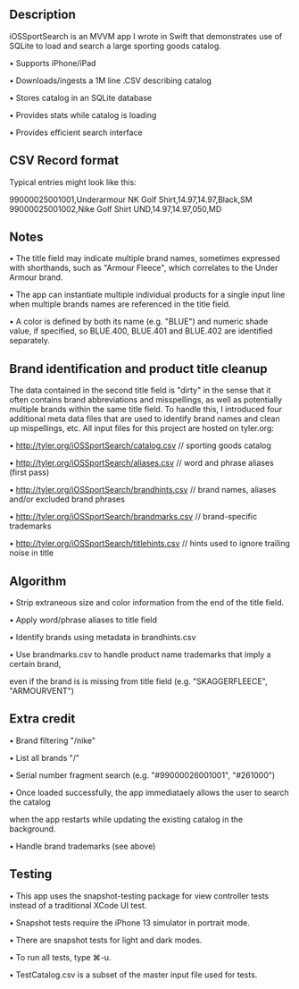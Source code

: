## Description

iOSSportSearch is an MVVM app I wrote in Swift that demonstrates
use of SQLite to load and search a large sporting goods catalog.

• Supports iPhone/iPad

• Downloads/ingests a 1M line .CSV describing catalog

• Stores catalog in an SQLite database

• Provides stats while catalog is loading

• Provides efficient search interface

## CSV Record format

Typical entries might look like this:

99000025001001,Underarmour NK Golf Shirt,14.97,14.97,Black,SM
99000025001002,Nike Golf Shirt UND,14.97,14.97,050,MD

## Notes

• The title field may indicate multiple brand names, sometimes expressed with shorthands,
  such as "Armour Fleece", which correlates to the Under Armour brand. 
  
• The app can instantiate multiple individual products for a single input
  line when multiple brands names are referenced in the title field.

• A color is defined by both its name (e.g. "BLUE") and numeric shade value, if specified,
  so BLUE.400, BLUE.401 and BLUE.402 are identified separately.

## Brand identification and product title cleanup

The data contained in the second title field is "dirty" in the sense that it often contains
brand abbreviations and misspellings, as well as potentially multiple brands within the same
title field. To handle this, I introduced four additional meta data files that are used to
identify brand names and clean up mispellings, etc. All input files for this project are
hosted on tyler.org:

• http://tyler.org/iOSSportSearch/catalog.csv       // sporting goods catalog

• http://tyler.org/iOSSportSearch/aliases.csv       // word and phrase aliases (first pass)

• http://tyler.org/iOSSportSearch/brandhints.csv    // brand names, aliases and/or excluded brand phrases

• http://tyler.org/iOSSportSearch/brandmarks.csv    // brand-specific trademarks

• http://tyler.org/iOSSportSearch/titlehints.csv    // hints used to ignore trailing noise in title

## Algorithm

• Strip extraneous size and color information from the end of the title field.

• Apply word/phrase aliases to title field

• Identify brands using metadata in brandhints.csv

• Use brandmarks.csv to handle product name trademarks that imply a certain brand,

  even if the brand is is missing from title field (e.g. "SKAGGERFLEECE", "ARMOURVENT")

## Extra credit

• Brand filtering "/nike"

• List all brands "/"

• Serial number fragment search (e.g. "#99000026001001", "#261000")

• Once loaded successfully, the app immediataely allows the user to search the catalog

  when the app restarts while updating the existing catalog in the background.
  
• Handle brand trademarks (see above)

## Testing

• This app uses the snapshot-testing package for view controller tests instead of a traditional XCode UI test.
  
• Snapshot tests require the iPhone 13 simulator in portrait mode.

• There are snapshot tests for light and dark modes.

• To run all tests, type ⌘-u.

• TestCatalog.csv is a subset of the master input file used for tests.
